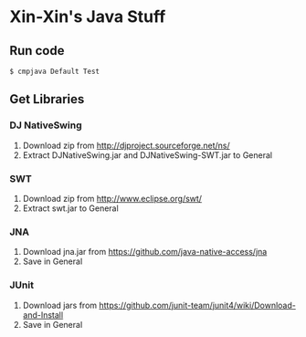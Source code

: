 # Xin-Xin's Java Stuff

## Run code

`$ cmpjava Default Test`

## Get Libraries

### DJ NativeSwing

1. Download zip from http://djproject.sourceforge.net/ns/
2. Extract DJNativeSwing.jar and DJNativeSwing-SWT.jar to General

### SWT

1. Download zip from http://www.eclipse.org/swt/
2. Extract swt.jar to General

### JNA

1. Download jna.jar from https://github.com/java-native-access/jna
2. Save in General

### JUnit

1. Download jars from https://github.com/junit-team/junit4/wiki/Download-and-Install
2. Save in General


